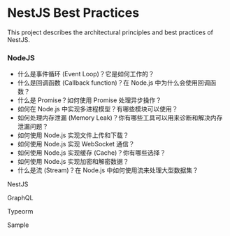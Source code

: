 # NestJS Best Practices

This project describes the architectural principles and best practices of NestJS.

### NodeJS


-  什么是事件循环 (Event Loop)？它是如何工作的？
-  什么是回调函数 (Callback function)？在 Node.js 中为什么会使用回调函数？
-  什么是 Promise？如何使用 Promise 处理异步操作？
-  如何在 Node.js 中实现多进程模型？有哪些模块可以使用？
-  如何处理内存泄漏 (Memory Leak)？你有哪些工具可以用来诊断和解决内存泄漏问题？
-  如何使用 Node.js 实现文件上传和下载？
-  如何使用 Node.js 实现 WebSocket 通信？
-  如何使用 Node.js 实现缓存 (Cache)？你有哪些选择？
-  如何使用 Node.js 实现加密和解密数据？
-  什么是流 (Stream)？在 Node.js 中如何使用流来处理大型数据集？



NestJS

GraphQL

Typeorm

Sample

